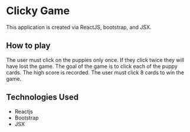 # Clicky Game


This application is created via ReactJS, bootstrap, and JSX. 

## How to play

The user must click on the puppies only once. If they click twice they will have lost the game. The goal of the game is to click each of the puppy cards. The high score is recorded. The user must click 8 cards to win the game.


## Technologies Used
    
* Reactjs
* Bootstrap
* JSX
    